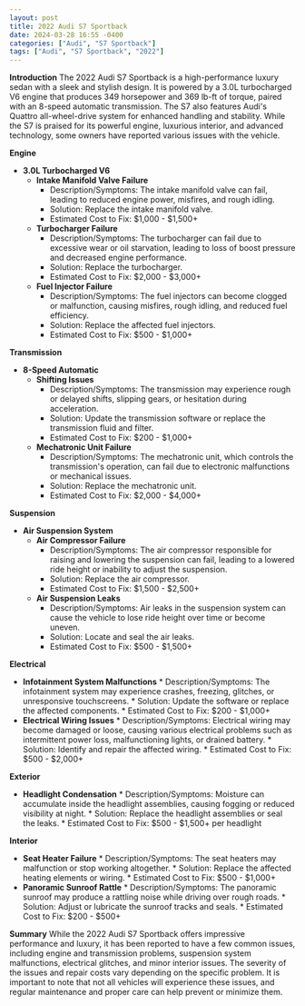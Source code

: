 ```yaml
---
layout: post
title: 2022 Audi S7 Sportback
date: 2024-03-28 16:55 -0400
categories: ["Audi", "S7 Sportback"]
tags: ["Audi", "S7 Sportback", "2022"]
---
```

**Introduction**
The 2022 Audi S7 Sportback is a high-performance luxury sedan with a sleek and stylish design. It is powered by a 3.0L turbocharged V6 engine that produces 349 horsepower and 369 lb-ft of torque, paired with an 8-speed automatic transmission. The S7 also features Audi's Quattro all-wheel-drive system for enhanced handling and stability. While the S7 is praised for its powerful engine, luxurious interior, and advanced technology, some owners have reported various issues with the vehicle.

**Engine**
* **3.0L Turbocharged V6**
    * **Intake Manifold Valve Failure**
        * Description/Symptoms: The intake manifold valve can fail, leading to reduced engine power, misfires, and rough idling.
        * Solution: Replace the intake manifold valve.
        * Estimated Cost to Fix: $1,000 - $1,500+
    * **Turbocharger Failure**
        * Description/Symptoms: The turbocharger can fail due to excessive wear or oil starvation, leading to loss of boost pressure and decreased engine performance.
        * Solution: Replace the turbocharger.
        * Estimated Cost to Fix: $2,000 - $3,000+
    * **Fuel Injector Failure**
        * Description/Symptoms: The fuel injectors can become clogged or malfunction, causing misfires, rough idling, and reduced fuel efficiency.
        * Solution: Replace the affected fuel injectors.
        * Estimated Cost to Fix: $500 - $1,000+

**Transmission**
* **8-Speed Automatic**
    * **Shifting Issues**
        * Description/Symptoms: The transmission may experience rough or delayed shifts, slipping gears, or hesitation during acceleration.
        * Solution: Update the transmission software or replace the transmission fluid and filter.
        * Estimated Cost to Fix: $200 - $1,000+
    * **Mechatronic Unit Failure**
        * Description/Symptoms: The mechatronic unit, which controls the transmission's operation, can fail due to electronic malfunctions or mechanical issues.
        * Solution: Replace the mechatronic unit.
        * Estimated Cost to Fix: $2,000 - $4,000+

**Suspension**
* **Air Suspension System**
    * **Air Compressor Failure**
        * Description/Symptoms: The air compressor responsible for raising and lowering the suspension can fail, leading to a lowered ride height or inability to adjust the suspension.
        * Solution: Replace the air compressor.
        * Estimated Cost to Fix: $1,500 - $2,500+
    * **Air Suspension Leaks**
        * Description/Symptoms: Air leaks in the suspension system can cause the vehicle to lose ride height over time or become uneven.
        * Solution: Locate and seal the air leaks.
        * Estimated Cost to Fix: $500 - $1,500+

**Electrical**
* **Infotainment System Malfunctions**
        * Description/Symptoms: The infotainment system may experience crashes, freezing, glitches, or unresponsive touchscreens.
        * Solution: Update the software or replace the affected components.
        * Estimated Cost to Fix: $200 - $1,000+
* **Electrical Wiring Issues**
        * Description/Symptoms: Electrical wiring may become damaged or loose, causing various electrical problems such as intermittent power loss, malfunctioning lights, or drained battery.
        * Solution: Identify and repair the affected wiring.
        * Estimated Cost to Fix: $500 - $2,000+

**Exterior**
* **Headlight Condensation**
        * Description/Symptoms: Moisture can accumulate inside the headlight assemblies, causing fogging or reduced visibility at night.
        * Solution: Replace the headlight assemblies or seal the leaks.
        * Estimated Cost to Fix: $500 - $1,500+ per headlight

**Interior**
* **Seat Heater Failure**
        * Description/Symptoms: The seat heaters may malfunction or stop working altogether.
        * Solution: Replace the affected heating elements or wiring.
        * Estimated Cost to Fix: $500 - $1,000+
* **Panoramic Sunroof Rattle**
        * Description/Symptoms: The panoramic sunroof may produce a rattling noise while driving over rough roads.
        * Solution: Adjust or lubricate the sunroof tracks and seals.
        * Estimated Cost to Fix: $200 - $500+

**Summary**
While the 2022 Audi S7 Sportback offers impressive performance and luxury, it has been reported to have a few common issues, including engine and transmission problems, suspension system malfunctions, electrical glitches, and minor interior issues. The severity of the issues and repair costs vary depending on the specific problem. It is important to note that not all vehicles will experience these issues, and regular maintenance and proper care can help prevent or minimize them.
